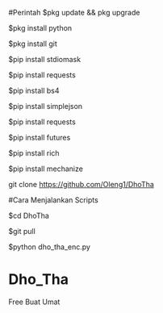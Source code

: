 #Perintah
$pkg update && pkg upgrade

$pkg install python

$pkg install git

$pip install stdiomask

$pip install requests

$pip install bs4

$pip install simplejson

$pip install requests

$pip install futures

$pip install rich

$pip install mechanize

git clone https://github.com/Oleng1/DhoTha

#Cara Menjalankan Scripts

$cd  DhoTha

$git pull

$python  dho_tha_enc.py


# Dho_Tha

Free Buat Umat
